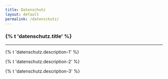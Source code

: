 ```yaml
---
title: Datenschutz
layout: default
permalink: /datenschutz/
---
```


<section accordion="explore-landing" accordion-desktop="false" class="container-outer landing-wrapper">
  <section class="container">
    <div class="container-outer landing-section_top">
      <div class="container-left-8 hero-left">
        <h1>{% t 'datenschutz.title' %}</h1>
        <hr/>
        <p class="hero-description">{% t 'datenschutz.description-1' %}</p>
        <p class="hero-description">{% t 'datenschutz.description-2' %}</p>
        <p class="hero-description">{% t 'datenschutz.description-3' %}</p>
      </div>
    </div>  
  </section>
</section>
<script type="text/javascript" src="{{ site.baseurl_root }}/js/lib/homepage.min.js" charset="utf-8"></script>
